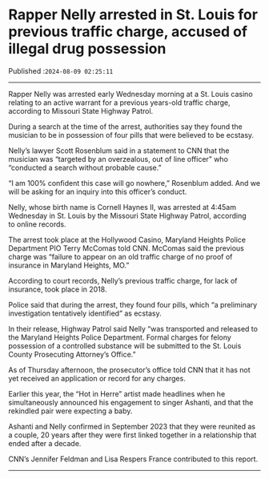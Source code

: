 # Rapper Nelly arrested in St. Louis for previous traffic charge, accused of illegal drug possession

Published :`2024-08-09 02:25:11`

---

Rapper Nelly was arrested early Wednesday morning at a St. Louis casino relating to an active warrant for a previous years-old traffic charge, according to Missouri State Highway Patrol.

During a search at the time of the arrest, authorities say they found the musician to be in possession of four pills that were believed to be ecstasy.

Nelly’s lawyer Scott Rosenblum said in a statement to CNN that the musician was “targeted by an overzealous, out of line officer” who “conducted a search without probable cause.”

“I am 100% confident this case will go nowhere,” Rosenblum added. And we will be asking for an inquiry into this officer’s conduct.

Nelly, whose birth name is Cornell Haynes II, was arrested at 4:45am Wednesday in St. Louis by the Missouri State Highway Patrol, according to online records.

The arrest took place at the Hollywood Casino, Maryland Heights Police Department PIO Terry McComas told CNN. McComas said the previous charge was “failure to appear on an old traffic charge of no proof of insurance in Maryland Heights, MO.”

According to court records, Nelly’s previous traffic charge, for lack of insurance, took place in 2018.

Police said that during the arrest, they found four pills, which “a preliminary investigation tentatively identified” as ecstasy.

In their release, Highway Patrol said Nelly “was transported and released to the Maryland Heights Police Department. Formal charges for felony possession of a controlled substance will be submitted to the St. Louis County Prosecuting Attorney’s Office.”

As of Thursday afternoon, the prosecutor’s office told CNN that it has not yet received an application or record for any charges.

Earlier this year, the “Hot in Herre” artist made headlines when he simultaneously announced his engagement to singer Ashanti, and that the rekindled pair were expecting a baby.

Ashanti and Nelly confirmed in September 2023 that they were reunited as a couple, 20 years after they were first linked together in a relationship that ended after a decade.

CNN’s Jennifer Feldman and Lisa Respers France contributed to this report.﻿

---

